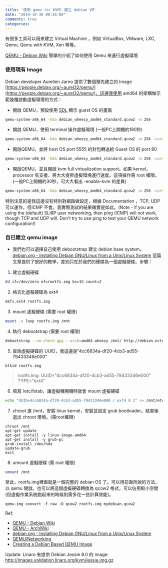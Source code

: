 ```yaml
---
title: '使用 qemu (or KVM) 建立 debian VM'
date: "2014-10-30 00:14:00"
comments: true
categories: 
---
```

有很多工具可以用來建立 Virtual Machine ，例如 VirtualBox, VMware, LXC, Qemu, Qemu with KVM, Xen 等等。

[QEMU - Debian Wiki](https://wiki.debian.org/QEMU) 簡單的介紹了如何使用 Qemu 來運行虛擬環境

### 使用現有 Image
Debian developer Aurelien Jarno 提供了數個預先建立的 Image [https://people.debian.org/~aurel32/qemu/](https://people.debian.org/~aurel32/qemu/)，這邊我使用 amd64 的架構做示範幾種啟動虛擬環境的方式：

- 開啟 QEMU，預設使用 [SDL](https://www.libsdl.org/) 顯示 guest OS 的畫面
``` bash
qemu-system-x86_64 -hda debian_wheezy_amd64_standard.qcow2 -m 256
```

- 開啟 QEMU，使用 terminal 操作虛擬環境  (一般PC上開機約180秒)
``` bash
qemu-system-x86_64 -hda debian_wheezy_amd64_standard.qcow2 -m 256 -curses
```

- 開啟QEMU，並將 host OS port 5555 的封包轉送給 Guest OS 的 port 80
``` bash
qemu-system-x86_64 -hda debian_wheezy_amd64_standard.qcow2 -m 256 -curses -redir tcp:5555::80
```

- 開啟QEMU，並且開啟 kvm full virtualization support。如果 kernel，processor 有支援，將大大提昇虛擬環境運行速度。這項操作需 root 權限。 (一般PC上開機約30秒，可大大看出 -enable-kvm 的差異)
``` bash
qemu-system-x86_64 -hda debian_wheezy_amd64_standard.qcow2 -m 256 -curses -enable-kvm
```

特別注意的是我這邊沒有特別對網路做設定，根據 Documentation ，TCP, UDP可以運作，但ICMP 不會。我實際測試的結果確實是如此。(Note - if you are using the (default) SLiRP user networking, then ping (ICMP) will not work, though TCP and UDP will. Don't try to use ping to test your QEMU network configuration!)

### 自已建立 qemu image
- 我們也可以選擇自己使用 debootstrap 建立 debian base system。[debian.org - Installing Debian GNU/Linux from a Unix/Linux System](https://www.debian.org/releases/stable/amd64/apds03.html.en) 這篇文章提供了很好的教學，差別只在於我們的硬碟為一個虛擬硬碟。步驟：

1. 建立虛擬硬碟
``` bash
dd if=/dev/zero of=rootfs.img bs=1G count=2
```
2. 格式化虛擬硬碟為 ext4
``` bash
mkfs.ext4 rootfs.img
```
3. mount 虛擬硬碟 (需要 root 權限)
``` bash
mount -o loop rootfs.img /mnt
```
4. 執行 debootstrap (需要 root 權限)
``` bash
debootstrap --no-check-gpg --arch=amd64 wheezy /mnt/ http://debian.nctu.edu.tw/debian/
```
5. 查詢虛擬硬碟的 UUID，我這邊是"4cc6834a-df20-4cb3-ad55-79433346e000"
``` bash
blkid rootfs.img
```

> rootfs.img: UUID="4cc6834a-df20-4cb3-ad55-79433346e000" TYPE="ext4"

6. 填寫 /etc/fstab，讓虛擬機開機時就會 mount 虛擬硬碟
``` bash
echo "UUID=4cc6834a-df20-4cb3-ad55-79433346e000 / ext4 0 1" >> /mnt/etc/fstab
```
7. chroot 進 /mnt，安裝 linux kernel，安裝並設定 grub bootloader。結束後退出 chroot 環境。(需root權限)
```
chroot /mnt
apt-get update
apt-get install -y linux-image-amd64
apt-get install -y grub-pc
grub-install /dev/hda
update-grub
exit
```
8. umount 虛擬硬碟 (需 root 權限)
``` bash
umount /mnt
```

至此，rootfs.img裡面就是一個完整的 debian OS 了。可以用前面所說的方法，以 qemu 開啟。也可以將這個虛擬硬碟轉換為 qcow2 格式，可以佔用較小空間(但虛擬作業系統跑起來的時候則需多花一些計算效能)。
```
qemu-img convert -f raw -O qcow2 rootfs.img mydebian.qcow2
```

Ref: 
- [QEMU - Debian Wiki](https://wiki.debian.org/QEMU)
- [QEMU - ArchWiki](https://wiki.archlinux.org/index.php/QEMU)
- [debian.org - Installing Debian GNU/Linux from a Unix/Linux System](https://www.debian.org/releases/stable/amd64/apds03.html.en)
- [QEMU/Networking](http://en.wikibooks.org/wiki/QEMU/Networking)
- [Creating a Debian Based QEMU Image](http://www.ziviani.net/2013/customized-debian-qemu)

Update:
Linaro 有提供 Debian Jessie 8.0 的 image: http://images.validation.linaro.org/kvm/jessie.img.gz